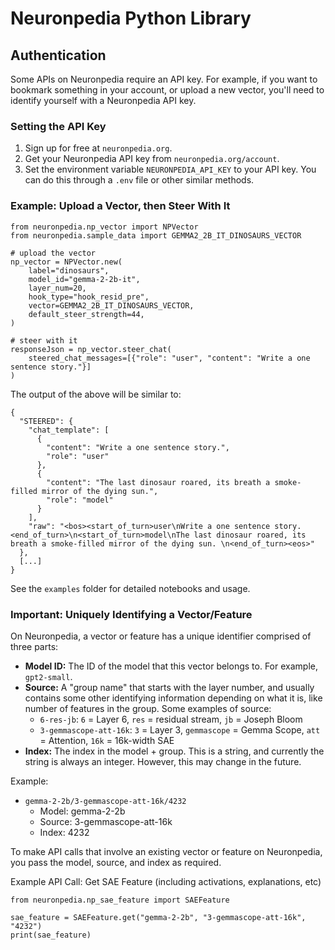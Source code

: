 # Neuronpedia Python Library

## Authentication

Some APIs on Neuronpedia require an API key. For example, if you want to bookmark something in your account, or upload a new vector, you'll need to identify yourself with a Neuronpedia API key.

### Setting the API Key

1. Sign up for free at `neuronpedia.org`.
2. Get your Neuronpedia API key from `neuronpedia.org/account`.
3. Set the environment variable `NEURONPEDIA_API_KEY` to your API key. You can do this through a `.env` file or other similar methods.

### Example: Upload a Vector, then Steer With It

```
from neuronpedia.np_vector import NPVector
from neuronpedia.sample_data import GEMMA2_2B_IT_DINOSAURS_VECTOR

# upload the vector
np_vector = NPVector.new(
    label="dinosaurs",
    model_id="gemma-2-2b-it",
    layer_num=20,
    hook_type="hook_resid_pre",
    vector=GEMMA2_2B_IT_DINOSAURS_VECTOR,
    default_steer_strength=44,
)

# steer with it
responseJson = np_vector.steer_chat(
    steered_chat_messages=[{"role": "user", "content": "Write a one sentence story."}]
)
```

The output of the above will be similar to:

```
{
  "STEERED": {
    "chat_template": [
      {
        "content": "Write a one sentence story.",
        "role": "user"
      },
      {
        "content": "The last dinosaur roared, its breath a smoke-filled mirror of the dying sun.",
        "role": "model"
      }
    ],
    "raw": "<bos><start_of_turn>user\nWrite a one sentence story.<end_of_turn>\n<start_of_turn>model\nThe last dinosaur roared, its breath a smoke-filled mirror of the dying sun. \n<end_of_turn><eos>"
  },
  [...]
}
```

See the `examples` folder for detailed notebooks and usage.

### Important: Uniquely Identifying a Vector/Feature

On Neuronpedia, a vector or feature has a unique identifier comprised of three parts:

- **Model ID:** The ID of the model that this vector belongs to. For example, `gpt2-small`.
- **Source:** A "group name" that starts with the layer number, and usually contains some other identifying information depending on what it is, like number of features in the group. Some examples of source:
  - `6-res-jb`: `6` = Layer 6, `res` = residual stream, `jb` = Joseph Bloom
  - `3-gemmascope-att-16k`: `3` = Layer 3, `gemmascope` = Gemma Scope, `att` = Attention, `16k` = 16k-width SAE
- **Index:** The index in the model + group. This is a string, and currently the string is always an integer. However, this may change in the future.

Example:

- `gemma-2-2b/3-gemmascope-att-16k/4232`
  - Model: gemma-2-2b
  - Source: 3-gemmascope-att-16k
  - Index: 4232

To make API calls that involve an existing vector or feature on Neuronpedia, you pass the model, source, and index as required.

Example API Call: Get SAE Feature (including activations, explanations, etc)

```
from neuronpedia.np_sae_feature import SAEFeature

sae_feature = SAEFeature.get("gemma-2-2b", "3-gemmascope-att-16k", "4232")
print(sae_feature)
```
